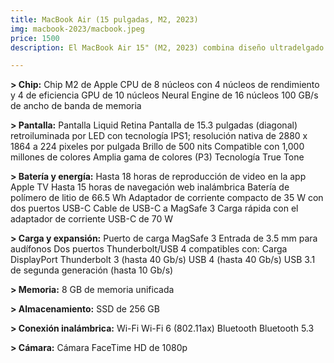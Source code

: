 ```yaml
---
title: MacBook Air (15 pulgadas, M2, 2023)
img: macbook-2023/macbook.jpeg
price: 1500
description: El MacBook Air 15" (M2, 2023) combina diseño ultradelgado con un rendimiento potente.

---
```

**> Chip:**
Chip M2 de Apple
CPU de 8 núcleos con 4 núcleos de rendimiento y 4 de eficiencia
GPU de 10 núcleos
Neural Engine de 16 núcleos
100 GB/s de ancho de banda de memoria

**> Pantalla:**
Pantalla Liquid Retina
Pantalla de 15.3 pulgadas (diagonal) retroiluminada por LED con tecnología IPS1; resolución nativa de 2880 x 1864 a 224 pixeles por pulgada
Brillo de 500 nits
Compatible con 1,000 millones de colores
Amplia gama de colores (P3)
Tecnología True Tone

**> Batería y energía:**
Hasta 18 horas de reproducción de video en la app Apple TV
Hasta 15 horas de navegación web inalámbrica
Batería de polímero de litio de 66.5 Wh
Adaptador de corriente compacto de 35 W con dos puertos USB-C
Cable de USB-C a MagSafe 3
Carga rápida con el adaptador de corriente USB-C de 70 W

**> Carga y expansión:**
Puerto de carga MagSafe 3
Entrada de 3.5 mm para audífonos
Dos puertos Thunderbolt/USB 4 compatibles con:
Carga
DisplayPort
Thunderbolt 3 (hasta 40 Gb/s)
USB 4 (hasta 40 Gb/s)
USB 3.1 de segunda generación (hasta 10 Gb/s)

**> Memoria:**
8 GB de memoria unificada

**> Almacenamiento:**
SSD de 256 GB

**> Conexión inalámbrica:**
Wi-Fi
Wi-Fi 6 (802.11ax)
Bluetooth
Bluetooth 5.3

**> Cámara:**
Cámara FaceTime HD de 1080p
